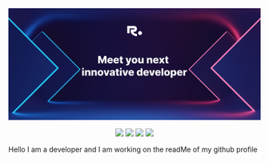 <img src='./images/github-banner.jpg' />

<p align="center">
 <img src="https://badges.pufler.dev/visits/ritik307/ritik307"/> 
 <img src="https://badges.pufler.dev/years/ritik307"/>
 <img src="https://badges.pufler.dev/repos/ritik307"/>
 <img src="https://badges.pufler.dev/commits/monthly/ritik307" />
</p>

<p>Hello I am a developer and I am working on the readMe of my github profile</p>